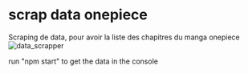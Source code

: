 # scrap data onepiece  

Scraping de data, pour avoir la liste des chapitres du manga onepiece  
![data_scrapper](https://zupimages.net/up/21/45/owwl.png)  

run "npm start" to get the data in the console 
